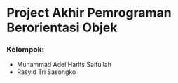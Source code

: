# Project Akhir Pemrograman Berorientasi Objek

### Kelompok:
- Muhammad Adel Harits Saifullah
- Rasyid Tri Sasongko
